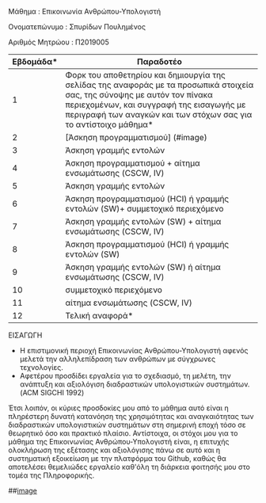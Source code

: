 Μάθημα : Επικοινωνία Ανθρώπου-Υπολογιστή

Ονοματεπώνυμο : Σπυρίδων Πουλημένος

Αριθμός Μητρώου : Π2019005

| Εβδομάδα* | Παραδοτέο |
| --- | --- |
| 1 | Φορκ του αποθετηρίου και δημιουργία της σελίδας της αναφοράς με τα προσωπικά στοιχεία σας, της σύνοψης με αυτόν τον πίνακα περιεχομένων, και συγγραφή της εισαγωγής με περιγραφή των αναγκών και των στόχων σας για το αντίστοιχο μάθημα* |
| 2 | [Άσκηση προγραμματισμού] (#image) |
| 3 | Άσκηση γραμμής εντολών |
| 4 | Άσκηση προγραμματισμού + αίτημα ενσωμάτωσης (CSCW, IV) |
| 5 | Άσκηση γραμμής εντολών |
| 6 | Άσκηση προγραμματισμού (HCI) ή γραμμής εντολών (SW)+ συμμετοχικό περιεχόμενο |
| 7 | Άσκηση γραμμής εντολών (SW) + αίτημα ενσωμάτωσης (CSCW, IV) |
| 8 | Άσκηση προγραμματισμού (HCI) ή γραμμής εντολών (SW) |
| 9 | Άσκηση γραμμής εντολών (SW) ή αίτημα ενσωμάτωσης (CSCW, IV) |
| 10 | συμμετοχικό περιεχόμενο |
| 11 | αίτημα ενσωμάτωσης (CSCW, IV) |
| 12 | Τελική αναφορά* |


ΕΙΣΑΓΩΓΗ

- Η επιστιμονική περιοχή Επικοινωνίας Ανθρώπου-Υπολογιστή αφενός μελετά την αλληλεπίδραση των ανθρώπων με σύγχρωνες τεχνολογίες.
- Αφετέρου προσδίδει εργαλεία για το σχεδιασμό, τη μελέτη, την ανάπτυξη και αξιολόγιση διαδραστικών υπολογιστικών συστημάτων.(ACM SIGCHI 1992)

 Έτσι λοιπόν, οι κύριες προσδοκίες μου από το μάθημα αυτό είναι η πληρέστερη δυνατή κατανόηση της χρησιμότητας και αναγκαιότητας των διαδραστικών υπολογιστικών συστημάτων στη σημερινή εποχή τόσο σε θεωρητικό όσο και πρακτικό πλαίσιο.
 Αντίστοιχα, οι στόχοι μου για το μάθημα της Επικοινωνίας Ανθρώπου-Υπολογιστή είναι, η επιτυχής ολοκλήρωση της εξέτασης και αξιολόγισης πάνω σε αυτό και η συστηματική εξοικείωση με την πλατφόρμα του Github, καθώς θα αποτελέσει θεμελιώδες εργαλείο καθ'όλη τη διάρκεια φοιτησής μου στο τομέα της Πληροφορικής.
 
 ##[image](https://github.com/p19poul/site/blob/master/_remix/image.md)
